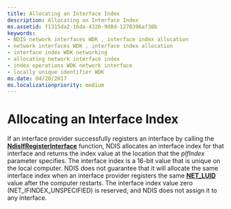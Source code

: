 ```yaml
---
title: Allocating an Interface Index
description: Allocating an Interface Index
ms.assetid: f1315da2-16da-4320-9d0d-1270396af38b
keywords:
- NDIS network interfaces WDK , interface index allocation
- network interfaces WDK , interface index allocation
- interface index WDK networking
- allocating network interface index
- index operations WDK network interface
- locally unique identifier WDK
ms.date: 04/20/2017
ms.localizationpriority: medium
---
```


# Allocating an Interface Index





If an interface provider successfully registers an interface by calling the [**NdisIfRegisterInterface**](https://docs.microsoft.com/windows-hardware/drivers/ddi/ndis/nf-ndis-ndisifregisterinterface) function, NDIS allocates an interface index for that interface and returns the index value at the location that the *pIfIndex* parameter specifies. The interface index is a 16-bit value that is unique on the local computer. NDIS does not guarantee that it will allocate the same interface index when an interface provider registers the same [**NET\_LUID**](https://docs.microsoft.com/windows/desktop/api/ifdef/ns-ifdef-net_luid_lh) value after the computer restarts. The interface index value zero (NET\_IFINDEX\_UNSPECIFIED) is reserved, and NDIS does not assign it to any interface.

 

 





